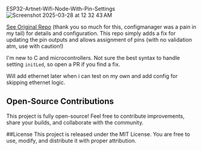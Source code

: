 ESP32-Artnet-Wifi-Node-With-Pin-Settings
![Screenshot 2025-03-28 at 12 32 43 AM](https://github.com/user-attachments/assets/21fc8266-05ff-41f6-8917-a38597a9e8bb)


[See Original Repo](https://github.com/mdethmers/ESP32-Artnet-Node-receiver) (thank you so much for this, configmanager was a pain in my tail) for details and configuration. This repo simply adds a fix for updating the pin outputs and allows assignment of pins (with no validation atm, use with caution!)

I'm new to C and microcontrollers. Not sure the best syntax to handle setting `initLed`, so open a PR if you find a fix.

Will add ethernet later when i can test on my own and add config for skipping ethernet logic.

## Open-Source Contributions
This project is fully open-source! Feel free to contribute improvements, share your builds, and collaborate with the community.

##License
This project is released under the MIT License. You are free to use, modify, and distribute it with proper attribution.

